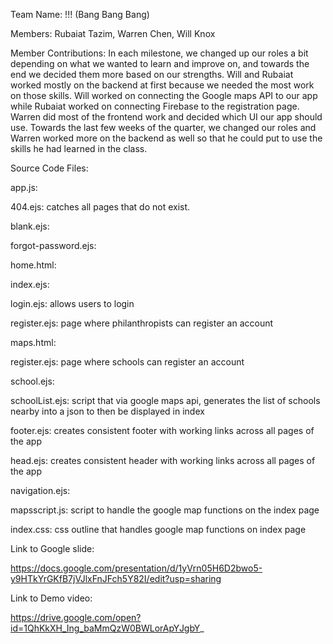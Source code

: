 Team Name: !!! (Bang Bang Bang)

Members: Rubaiat Tazim, Warren Chen, Will Knox

Member Contributions: In each milestone, we changed up our roles a bit depending on what we wanted to learn and improve on, and towards the end we decided them more based on our strengths. Will and Rubaiat worked mostly on the backend at first because we needed the most work on those skills. Will worked on connecting the Google maps API to our app while Rubaiat worked on connecting Firebase to the registration page. Warren did most of the frontend work and decided which UI our app should use. Towards the last few weeks of the quarter, we changed our roles and Warren worked more on the backend as well so that he could put to use the skills he had learned in the class.

Source Code Files:

app.js: 

404.ejs: catches all pages that do not exist.

blank.ejs:

forgot-password.ejs: 

home.html:

index.ejs:

login.ejs: allows users to login

register.ejs: page where philanthropists can register an account 

maps.html:

register.ejs: page where schools can register an account 

school.ejs:

schoolList.ejs: script that via google maps api, generates the list of schools nearby into a json to then be displayed in index

footer.ejs: creates consistent footer with working links across all pages of the app

head.ejs: creates consistent header with working links across all pages of the app

navigation.ejs:

mapsscript.js: script to handle the google map functions on the index page

index.css: css outline that handles google map functions on index page


Link to Google slide:

https://docs.google.com/presentation/d/1yVrn05H6D2bwo5-y9HTkYrGKfB7jVJlxFnJFch5Y82I/edit?usp=sharing


Link to Demo video:

https://drive.google.com/open?id=1QhKkXH_Ing_baMmQzW0BWLorApYJgbY_
